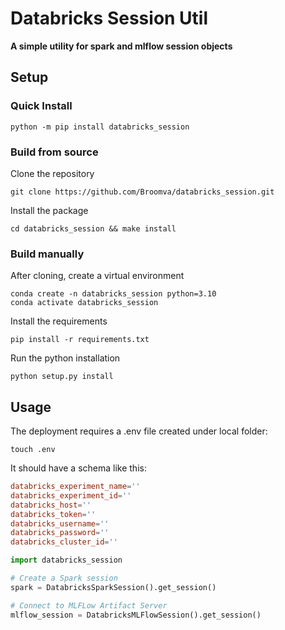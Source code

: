 # Databricks Session Util
**A simple utility for spark and mlflow session objects**


## Setup

### Quick Install

```shell
python -m pip install databricks_session
```

### Build from source

Clone the repository

```shell
git clone https://github.com/Broomva/databricks_session.git
```

Install the package

``` shell
cd databricks_session && make install
```

### Build manually

After cloning, create a virtual environment

```shell
conda create -n databricks_session python=3.10
conda activate databricks_session
```

Install the requirements

```shell
pip install -r requirements.txt
```

Run the python installation

```shell
python setup.py install
```

## Usage

The deployment requires a .env file created under local folder:

```shell
touch .env
```

It should have a schema like this:

```toml
databricks_experiment_name=''
databricks_experiment_id=''
databricks_host=''
databricks_token=''
databricks_username=''
databricks_password=''
databricks_cluster_id=''
```

```python
import databricks_session 

# Create a Spark session
spark = DatabricksSparkSession().get_session()

# Connect to MLFLow Artifact Server
mlflow_session = DatabricksMLFlowSession().get_session()
```